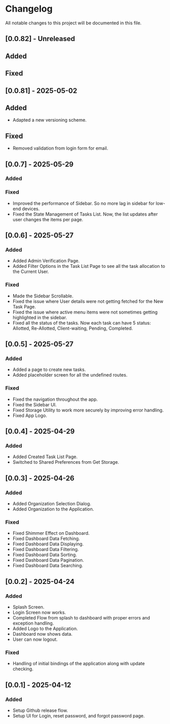 # Changelog

All notable changes to this project will be documented in this file.

## [0.0.82] - Unreleased

## Added

## Fixed


## [0.0.81] - 2025-05-02

## Added

- Adapted a new versioning scheme.

## Fixed

- Removed validation from login form for email.

## [0.0.7] - 2025-05-29

### Added

### Fixed

- Improved the performance of Sidebar. So no more lag in sidebar for low-end devices.
- Fixed the State Management of Tasks List. Now, the list updates after user changes the items per page.

## [0.0.6] - 2025-05-27

### Added

- Added Admin Verification Page.
- Added Filter Options in the Task List Page to see all the task allocation to the Current User.
  
### Fixed

- Made the Sidebar Scrollable.
- Fixed the issue where User details were not getting fetched for the New Task Page.
- Fixed the issue where active menu items were not sometimes getting highlighted in the sidebar.
- Fixed all the status of the tasks. Now each task can have 5 status: Allotted, Re-Allotted, Client-waiting, Pending, Completed.

## [0.0.5] - 2025-05-27

### Added

- Added a page to create new tasks.
- Added placeholder screen for all the undefined routes.

### Fixed

- Fixed the navigation throughout the app.
- Fixed the Sidebar UI.
- Fixed Storage Utility to work more securely by improving error handling.
- Fixed App Logo.

## [0.0.4] - 2025-04-29

### Added

- Added Created Task List Page.
- Switched to Shared Preferences from Get Storage.


## [0.0.3] - 2025-04-26

### Added

- Added Organization Selection Dialog.
- Added Organization to the Application.

### Fixed

- Fixed Shimmer Effect on Dashboard.
- Fixed Dashboard Data Fetching.
- Fixed Dashboard Data Displaying.
- Fixed Dashboard Data Filtering.
- Fixed Dashboard Data Sorting.
- Fixed Dashboard Data Pagination.
- Fixed Dashboard Data Searching.



## [0.0.2] - 2025-04-24

### Added

- Splash Screen.
- Login Screen now works.
- Completed Flow from splash to dashboard with proper errors and exception handling.
- Added Logo to the Application.
- Dashboard now shows data.
- User can now logout.

### Fixed

- Handling of initial bindings of the application along with update checking.

## [0.0.1] - 2025-04-12

### Added

- Setup Github release flow.
- Setup UI for Login, reset password, and forgot password page.